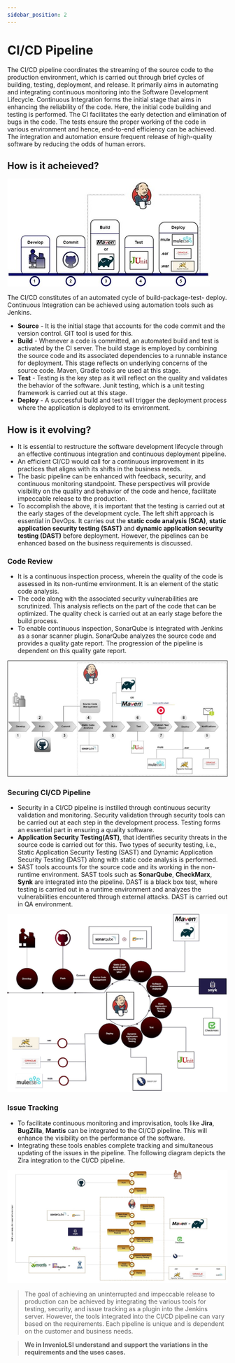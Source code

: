 ```yaml
---
sidebar_position: 2
---
```

# CI/CD Pipeline

The CI/CD pipeline coordinates the streaming of the source code to the production environment, which is carried out through brief cycles of building, testing, deployment, and release. It primarily aims in automating and integrating continuous monitoring into the Software Development Lifecycle. Continuous Integration forms the initial stage that aims in enhancing the reliability of the code. Here, the initial code building and testing is performed. The CI facilitates the early detection and elimination of bugs in the code. The tests ensure the proper working of the code in various environment and hence, end-to-end efficiency can be achieved. The integration and automation ensure frequent release of high-quality software by reducing the odds of human errors. 

## How is it acheieved?

![Basic CI/CD pipeline process](./img/CICD-Pic1.jpg)
            

The CI/CD constitutes of an automated cycle of build-package-test- deploy. Continuous Integration can be achieved using automation tools such as Jenkins. 
- **Source** - It is the initial stage that accounts for the code commit and the version control. GIT tool is used for this.
- **Build** - Whenever a code is committed, an automated build and test is activated by the CI server. The build stage is employed by combining the source code and its associated dependencies to a runnable instance for deployment. This stage reflects on underlying concerns of the source code. Maven, Gradle tools are used at this stage.
- **Test** - Testing is the key step as it will reflect on the quality and validates the behavior of the software. Junit testing, which is a unit testing framework is carried out at this stage.
- **Deploy** - A successful build and test will trigger the deployment process where the application is deployed to its environment.

## How is it evolving?

- It is essential to restructure the software development lifecycle through an effective continuous integration and continuous deployment pipeline.
- An efficient CI/CD would call for a continuous improvement in its practices that aligns with its shifts in the business needs. 
- The basic pipeline can be enhanced with feedback, security, and continuous monitoring standpoint. These perspectives will provide visibility on the quality and behavior of the code and hence, facilitate impeccable release to the production. 
- To accomplish the above, it is important that the testing is carried out at the early stages of the development cycle. The left shift approach is essential in DevOps. It carries out the **static code analysis (SCA)**, **static application security testing (SAST)** and **dynamic application security testing (DAST)** before deployment. However, the pipelines can be enhanced based on the business requirements is discussed. 

### Code Review

- It is a continuous inspection process, wherein the quality of the code is assessed in its non-runtime environment. It is an element of the static code analysis. 
- The code along with the associated security vulnerabilities are scrutinized. This analysis reflects on the part of the code that can be optimized. The quality check is carried out at an early stage before the build process. 
- To enable continuous inspection, SonarQube is integrated with Jenkins as a sonar scanner plugin. SonarQube analyzes the source code and provides a quality gate report. The progression of the pipeline is dependent on this quality gate report.

![The following diagram shows the integration of the static code analysis factor in the pipeline.](./img/CICD-Pic2.jpg)

### Securing CI/CD Pipeline

- Security in a CI/CD pipeline is instilled through continuous security validation and monitoring. Security validation through security tools can be carried out at each step in the development process. Testing forms an essential part in ensuring a quality software. 
- **Application Security Testing(AST)**, that identifies security threats in the source code is carried out for this. Two types of security testing, i.e., Static Application Security Testing (SAST) and Dynamic Application Security Testing (DAST) along with static code analysis is performed. 
- SAST tools accounts for the source code and its working in the non-runtime environment. SAST tools such as **SonarQube**, **CheckMarx**, **Synk** are integrated into the pipeline. DAST is a black box test, where testing is carried out in a runtime environment and analyzes the vulnerabilities encountered through external attacks. DAST is carried out in QA environment.

![The following is an example of a secure CI/CD pipeline process.](./img/CICD-Pic3.jpg)

### Issue Tracking

- To facilitate continuous monitoring and improvisation, tools like **Jira**, **BugZilla**, **Mantis** can be integrated to the CI/CD pipeline. This will enhance the visibility on the performance of the software. 
- Integrating these tools enables complete tracking and simultaneous updating of the issues in the pipeline. The following diagram depicts the Zira integration to the CI/CD pipeline.

![The following is an example of a issue tracking process of CI/CD pipeline.](./img/CICD-Pic4.jpg)


 > The goal of achieving an uninterrupted and impeccable release to production can be achieved by integrating the various tools for testing, security, and issue tracking as a plugin into the Jenkins server. However, the tools integrated into the CI/CD pipeline can vary based on the requirements. Each pipeline is unique and is dependent on the customer and business needs. 

 > **We in InvenioLSI understand and support the variations in the requirements and the uses cases.**